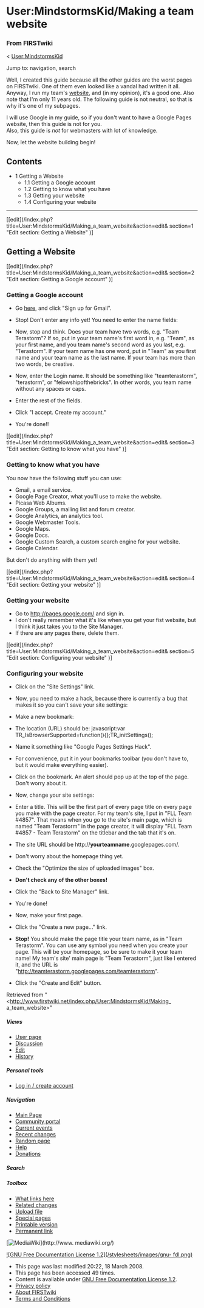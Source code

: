 # User:MindstormsKid/Making a team website

### From FIRSTwiki

&lt; [User:MindstormsKid](/index.php/User:MindstormsKid "User:MindstormsKid" )

Jump to: navigation, search

Well, I created this guide because all the other guides are the worst pages on
FIRSTwiki. One of them even looked like a vandal had written it all. Anyway, I
run my team's [website](http://teamterastorm.googlepages.com/
"http://teamterastorm.googlepages.com/" ), and (in my opinion), it's a good
one. Also note that I'm only 11 years old. The following guide is not neutral,
so that is why it's one of my subpages.

I will use Google in my guide, so if you don't want to have a Google Pages
website, then this guide is not for you.  
Also, this guide is _not_ for webmasters with lot of knowledge.

Now, let the website building begin!

## Contents

  * 1 Getting a Website
    * 1.1 Getting a Google account
    * 1.2 Getting to know what you have
    * 1.3 Getting your website
    * 1.4 Configuring your website  
---  
  
[[edit](/index.php?title=User:MindstormsKid/Making_a_team_website&action=edit&
section=1 "Edit section: Getting a Website" )]

## Getting a Website

[[edit](/index.php?title=User:MindstormsKid/Making_a_team_website&action=edit&
section=2 "Edit section: Getting a Google account" )]

### Getting a Google account

  * Go [here](http://gmail.com/ "http://gmail.com/" ), and click "Sign up for Gmail". 
  * Stop! Don't enter any info yet! You need to enter the name fields: 

    

  * Now, stop and think. Does your team have two words, e.g. "Team Terastorm"? If so, put in your team name's first word in, e.g. "Team", as your first name, and you team name's second word as you last, e.g. "Terastorm". If your team name has one word, put in "Team" as you first name and your team name as the last name. If your team has more than two words, be creative. 
  * Now, enter the Login name. It should be something like "teamterastorm", "terastorm", or "felowshipofthebricks". In other words, you team name without any spaces or caps. 
  * Enter the rest of the fields. 
  * Click "I accept. Create my account." 
  * You're done!! 

[[edit](/index.php?title=User:MindstormsKid/Making_a_team_website&action=edit&
section=3 "Edit section: Getting to know what you have" )]

### Getting to know what you have

You now have the following stuff you can use:

  * Gmail, a email service. 
  * Google Page Creator, what you'll use to make the website. 
  * Picasa Web Albums. 
  * Google Groups, a mailing list and forum creator. 
  * Google Analytics, an analytics tool. 
  * Google Webmaster Tools. 
  * Google Maps. 
  * Google Docs. 
  * Google Custom Search, a custom search engine for your website. 
  * Google Calendar. 

But don't do anything with them yet!

[[edit](/index.php?title=User:MindstormsKid/Making_a_team_website&action=edit&
section=4 "Edit section: Getting your website" )]

### Getting your website

  * Go to <http://pages.google.com/> and sign in. 
  * I don't really remember what it's like when you get your fist website, but I think it just takes you to the Site Manager. 
  * If there are any pages there, delete them. 

[[edit](/index.php?title=User:MindstormsKid/Making_a_team_website&action=edit&
section=5 "Edit section: Configuring your website" )]

### Configuring your website

  * Click on the "Site Settings" link. 
  * Now, you need to make a hack, because there is currently a bug that makes it so you can't save your site settings: 

    

  * Make a new bookmark: 

    

  * The location (URL) should be: javascript:var TR_IsBrowserSupported=function(){};TR_initSettings(); 
  * Name it something like "Google Pages Settings Hack". 
  * For convenience, put it in your bookmarks toolbar (you don't have to, but it would make everything easier). 

  * Click on the bookmark. An alert should pop up at the top of the page. Don't worry about it. 
  * Now, change your site settings: 

    

  * Enter a title. This will be the first part of every page title on every page you make with the page creator. For my team's site, I put in "FLL Team #4857". That means when you go to the site's main page, which is named "Team Terastorm" in the page creator, it will display "FLL Team #4857 - Team Terastorm" on the titlebar and the tab that it's on. 
  * The site URL should be http://**yourteamname**.googlepages.com/. 
  * Don't worry about the homepage thing yet. 
  * Check the "Optimize the size of uploaded images" box. 
  * **Don't check any of the other boxes!**
  * Click the "Back to Site Manager" link. 
  * You're done! 

  * Now, make your first page. 

    

  * Click the "Create a new page..." link. 
  * **Stop!** You should make the page title your team name, as in "Team Terastorm". You can use any symbol you need when you create your page. This will be your homepage, so be sure to make it your team name! My team's site' main page is "Team Terastorm", just like I entered it, and the URL is "<http://teamterastorm.googlepages.com/teamterastorm>". 
  * Click the "Create and Edit" button. 

Retrieved from "<http://www.firstwiki.net/index.php/User:MindstormsKid/Making_
a_team_website>"

##### Views

  * [User page](/index.php/User:MindstormsKid/Making_a_team_website)
  * [Discussion](/index.php?title=User_talk:MindstormsKid/Making_a_team_website&action=edit)
  * [Edit](/index.php?title=User:MindstormsKid/Making_a_team_website&action=edit)
  * [History](/index.php?title=User:MindstormsKid/Making_a_team_website&action=history)

##### Personal tools

  * [Log in / create account](/index.php?title=Special:Userlogin&returnto=User:MindstormsKid/Making_a_team_website)

[](/index.php/Main_Page "Main Page" )

##### Navigation

  * [Main Page](/index.php/Main_Page)
  * [Community portal](/index.php/FIRSTwiki:Community_portal)
  * [Current events](/index.php/Current_events)
  * [Recent changes](/index.php/Special:Recentchanges)
  * [Random page](/index.php/Special:Random)
  * [Help](/index.php/Help:Contents)
  * [Donations](/index.php/FIRSTwiki:Site_support)

##### Search



##### Toolbox

  * [What links here](/index.php/Special:Whatlinkshere/User:MindstormsKid/Making_a_team_website)
  * [Related changes](/index.php/Special:Recentchangeslinked/User:MindstormsKid/Making_a_team_website)
  * [Upload file](/index.php/Special:Upload)
  * [Special pages](/index.php/Special:Specialpages)
  * [Printable version](/index.php?title=User:MindstormsKid/Making_a_team_website&printable=yes)
  * [Permanent link](/index.php?title=User:MindstormsKid/Making_a_team_website&oldid=67064)

[![MediaWiki](/skins/common/images/poweredby_mediawiki_88x31.png)](http://www.
mediawiki.org/)

[![GNU Free Documentation License 1.2](/stylesheets/images/gnu-
fdl.png)](http://www.gnu.org/copyleft/fdl.html)

  * This page was last modified 20:22, 18 March 2008.
  * This page has been accessed 49 times.
  * Content is available under [GNU Free Documentation License 1.2](http://www.gnu.org/copyleft/fdl.html "http://www.gnu.org/copyleft/fdl.html" ).
  * [Privacy policy](/index.php/FIRSTwiki:Privacy_policy "FIRSTwiki:Privacy policy" )
  * [About FIRSTwiki](/index.php/FIRSTwiki:About "FIRSTwiki:About" )
  * [Terms and Conditions](/index.php/FIRSTwiki:Terms_and_conditions "FIRSTwiki:Terms and conditions" )

